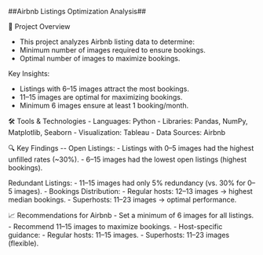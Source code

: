 ##Airbnb Listings Optimization Analysis##

📌 Project Overview
  - This project analyzes Airbnb listing data to determine:
  - Minimum number of images required to ensure bookings.
  - Optimal number of images to maximize bookings.

Key Insights:
  - Listings with 6–15 images attract the most bookings.
  - 11–15 images are optimal for maximizing bookings.
  - Minimum 6 images ensure at least 1 booking/month.

🛠️ Tools & Technologies
    - Languages: Python
    - Libraries: Pandas, NumPy, Matplotlib, Seaborn
    - Visualization: Tableau
    - Data Sources: Airbnb 

🔍 Key Findings
  -- Open Listings:
    - Listings with 0–5 images had the highest unfilled rates (~30%).
    - 6–15 images had the lowest open listings (highest bookings).

Redundant Listings:
    -  11–15 images had only 5% redundancy (vs. 30% for 0–5 images).
    -  Bookings Distribution:
    -  Regular hosts: 12–13 images → highest median bookings.
    -  Superhosts: 11–23 images → optimal performance.

📈 Recommendations for Airbnb
    - Set a minimum of 6 images for all listings.
    - Recommend 11–15 images to maximize bookings.
    - Host-specific guidance:
    - Regular hosts: 11–15 images.
    - Superhosts: 11–23 images (flexible).
